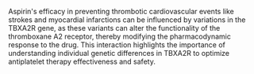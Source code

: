 Aspirin's efficacy in preventing thrombotic cardiovascular events like strokes and myocardial infarctions can be influenced by variations in the TBXA2R gene, as these variants can alter the functionality of the thromboxane A2 receptor, thereby modifying the pharmacodynamic response to the drug. This interaction highlights the importance of understanding individual genetic differences in TBXA2R to optimize antiplatelet therapy effectiveness and safety.